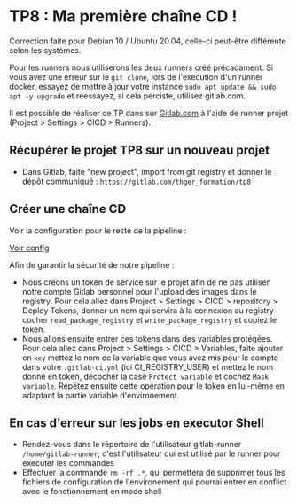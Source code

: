 # TP8 : Ma première chaîne CD !

Correction faite pour Debian 10 / Ubuntu 20.04, celle-ci peut-être différente selon les systèmes.

Pour les runners nous utiliserons les deux runners créé précadament. Si vous avez une erreur sur le `git clone`, lors de l'execution d'un runner docker, essayez de mettre à jour votre instance `sudo apt update && sudo apt -y upgrade` et réessayez, si cela perciste, utilisez gitlab.com.

Il est possible de réaliser ce TP dans sur [Gitlab.com](https://gitlab.com) à l'aide de runner projet (Project > Settings > CICD > Runners).

## Récupérer le projet TP8 sur un nouveau projet

* Dans Gitlab, faite "new project", import from git registry et donner le dépôt communiqué : `https://gitlab.com/thger_formation/tp8`

## Créer une chaîne CD

Voir la configuration pour le reste de la pipeline :

[Voir config](./.gitlab-ci.yml)

Afin de garantir la sécurité de notre pipeline :

* Nous créons un token de service sur le projet afin de ne pas utiliser notre compte Gitlab personnel pour l'upload des images dans le registry. Pour cela allez dans Project > Settings > CICD > repository > Deploy Tokens, donner un nom qui servira à la connexion au registry cocher `read_package_registry` et `write_package_registry` et copiez le token.
* Nous allons ensuite entrer ces tokens dans des variables protégées. Pour cela allez dans Project > Settings > CICD > Variables, faite ajouter en `key` mettez le nom de la variable que vous avez mis pour le compte dans votre `.gitlab-ci.yml` (ici CI_REGISTRY_USER) et mettez le nom donné en token, décocher la case `Protect variable` et cochez `Mask variable`. Répétez ensuite cette opération pour le token en lui-même en adaptant la partie variable d'environement.

## En cas d'erreur sur les jobs en executor Shell

* Rendez-vous dans le répertoire de l'utilisateur gitlab-runner `/home/gitlab-runner`, c'est l'utilisateur qui est utilisé par le runner pour executer les commandes
* Effectuer la commande `rm -rf .*`, qui permettera de supprimer tous les fichiers de configuration de l'environement qui pourrai entrer en conflict avec le fonctionnement en mode shell
